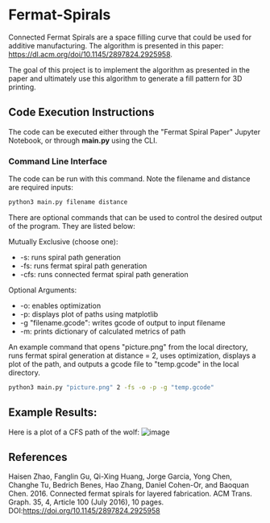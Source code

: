 # Fermat-Spirals
Connected Fermat Spirals are a space filling curve that could be used for additive manufacturing. The algorithm is presented in this paper: https://dl.acm.org/doi/10.1145/2897824.2925958.

The goal of this project is to implement the algorithm as presented in the paper and ultimately use this algorithm to generate a fill pattern for 3D printing.


## Code Execution Instructions
The code can be executed either through the "Fermat Spiral Paper" Jupyter Notebook, or through **main.py** using the CLI.

### Command Line Interface
The code can be run with this command. Note the filename and distance are required inputs:

```bash
python3 main.py filename distance
```

There are optional commands that can be used to control the desired output of the program. They are listed below:

Mutually Exclusive (choose one):
 - -s: runs spiral path generation
 - -fs: runs fermat spiral path generation
 - -cfs: runs connected fermat spiral path generation

Optional Arguments:
 - -o: enables optimization
 - -p: displays plot of paths using matplotlib
 - -g "filename.gcode": writes gcode of output to input filename
 - -m: prints dictionary of calculated metrics of path

An example command that opens "picture.png" from the local directory, runs fermat spiral generation at distance = 2, uses optimization, displays a plot of the path, and outputs a gcode file to "temp.gcode" in the local directory.

```sh
python3 main.py "picture.png" 2 -fs -o -p -g "temp.gcode"
```


## Example Results:
Here is a plot of a CFS path of the wolf:
![image](https://user-images.githubusercontent.com/17884767/116432467-a1122580-a816-11eb-92e6-5e2f463c52d9.png)

## References
Haisen Zhao, Fanglin Gu, Qi-Xing Huang, Jorge Garcia, Yong Chen, Changhe Tu, Bedrich Benes, Hao Zhang, Daniel Cohen-Or, and Baoquan Chen. 2016. Connected fermat spirals for layered fabrication. ACM Trans. Graph. 35, 4, Article 100 (July 2016), 10 pages. DOI:https://doi.org/10.1145/2897824.2925958
